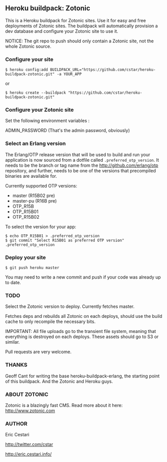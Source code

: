 ## Heroku buildpack: Zotonic

This is a Heroku buildpack for Zotonic sites.
Use it for easy and free deployments of Zotonic sites.
The buildpack will automatically provision a dev database and configure your Zotonic site to use it.

NOTICE: The git repo to push should only contain a Zotonic site, not the whole Zotonic source.

### Configure your site

    $ heroku config:add BUILDPACK_URL="https://github.com/cstar/heroku-buildpack-zotonic.git" -a YOUR_APP

or
    
    $ heroku create --buildpack "https://github.com/cstar/heroku-buildpack-zotonic.git"

### Configure your Zotonic site

Set the following environment variables :

  ADMIN_PASSWORD (That's the admin password, obviously)

### Select an Erlang version

The Erlang/OTP release version that will be used to build and run your application is now sourced from a dotfile called `.preferred_otp_version`. It needs to be the branch or tag name from the http://github.com/erlang/otp repository, and further, needs to be one of the versions that precompiled binaries are available for.

Currently supported OTP versions:

* master (R15B02 pre)
* master-pu (R16B pre)
* OTP_R15B
* OTP_R15B01
* OTP_R15B02

To select the version for your app:

    $ echo OTP_R15B01 > .preferred_otp_version
    $ git commit "Select R15B01 as preferred OTP version" .preferred_otp_version

### Deploy your site

    $ git push heroku master

You may need to write a new commit and push if your code was already up to date.

### TODO

Select the Zotonic version to deploy. Currently fetches master.

Fetches deps and rebuilds all Zotonic on each deploys, should use the build cache to only recompile the necessary bits.

IMPORTANT: All file uploads go to the transient file system, meaning that everything is destroyed on each deploys. These assets should go to S3 or similar.

Pull requests are very welcome.

### THANKS

Geoff Cant for writing the base heroku-buildpack-erlang, the starting point of this buildpack. And the Zotonic and Heroku guys.

### ABOUT ZOTONIC

Zotonic is a blazingly fast CMS. Read more about it here: http://www.zotonic.com

### AUTHOR

Eric Cestari

http://twitter.com/cstar

http://eric.cestari.info/
